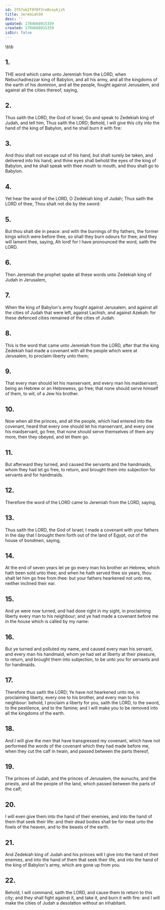 ```yaml
---
id: 2f57uk2f9f0f3re0coykjzh
title: Jeremiah34
desc: ''
updated: 1704668915359
created: 1704668915359
isDir: false
---
```

\b\b
## 1.
THE word which came unto Jeremiah from the LORD, when Nebuchadnezzar king of Babylon, and all his army, and all the kingdoms of the earth of his dominion, and all the people, fought against Jerusalem, and against all the cities thereof, saying,
## 2.
Thus saith the LORD, the God of Israel; Go and speak to Zedekiah king of Judah, and tell him, Thus saith the LORD; Behold, I will give this city into the hand of the king of Babylon, and he shall burn it with fire:
## 3.
And thou shalt not escape out of his hand, but shalt surely be taken, and delivered into his hand; and thine eyes shall behold the eyes of the king of Babylon, and he shall speak with thee mouth to mouth, and thou shalt go to Babylon.
## 4.
Yet hear the word of the LORD, O Zedekiah king of Judah; Thus saith the LORD of thee, Thou shalt not die by the sword:
## 5.
But thou shalt die in peace: and with the burnings of thy fathers, the former kings which were before thee, so shall they burn odours for thee; and they will lament thee, saying, Ah lord! for I have pronounced the word, saith the LORD.
## 6.
Then Jeremiah the prophet spake all these words unto Zedekiah king of Judah in Jerusalem,
## 7.
When the king of Babylon's army fought against Jerusalem, and against all the cities of Judah that were left, against Lachish, and against Azekah: for these defenced cities remained of the cities of Judah.
## 8.
This is the word that came unto Jeremiah from the LORD, after that the king Zedekiah had made a covenant with all the people which were at Jerusalem, to proclaim liberty unto them;
## 9.
That every man should let his manservant, and every man his maidservant, being an Hebrew or an Hebrewess, go free; that none should serve himself of them, to wit, of a Jew his brother.
## 10.
Now when all the princes, and all the people, which had entered into the covenant, heard that every one should let his manservant, and every one his maidservant, go free, that none should serve themselves of them any more, then they obeyed, and let them go.
## 11.
But afterward they turned, and caused the servants and the handmaids, whom they had let go free, to return, and brought them into subjection for servants and for handmaids.
## 12.
Therefore the word of the LORD came to Jeremiah from the  LORD, saying,
## 13.
Thus saith the LORD, the God of Israel; I made a covenant with your fathers in the day that I brought them forth out of the land of Egypt, out of the house of bondmen, saying,
## 14.
At the end of seven years let ye go every man his brother an Hebrew, which hath been sold unto thee; and when he hath served thee six years, thou shalt let him go free from thee: but your fathers hearkened not unto me, neither inclined their ear.
## 15.
And ye were now turned, and had done right in my sight, in proclaiming liberty every man to his neighbour; and ye had made a covenant before me in the house which is called by my name:
## 16.
But ye turned and polluted my name, and caused every man his servant, and every man his handmaid, whom ye had set at liberty at their pleasure, to return, and brought them into subjection, to be unto you for servants and for handmaids.
## 17.
Therefore thus saith the LORD; Ye have not hearkened unto me, in proclaiming liberty, every one to his brother, and every man to his neighbour: behold, I proclaim a liberty for you, saith the LORD, to the sword, to the pestilence, and to the famine; and I will make you to be removed into all the kingdoms of the earth.
## 18.
And I will give the men that have transgressed my covenant, which have not performed the words of the covenant which they had made before me, when they cut the calf in twain, and passed between the parts thereof,
## 19.
The princes of Judah, and the princes of Jerusalem, the eunuchs, and the priests, and all the people of the land, which passed between the parts of the calf;
## 20.
I will even give them into the hand of their enemies, and into the hand of them that seek their life: and their dead bodies shall be for meat unto the fowls of the heaven, and to the beasts of the earth.
## 21.
And Zedekiah king of Judah and his princes will I give into the hand of their enemies, and into the hand of them that seek their life, and into the hand of the king of Babylon's army, which are gone up from you.
## 22.
Behold, I will command, saith the LORD, and cause them to return to this city; and they shall fight against it, and take it, and burn it with fire: and I will make the cities of Judah a desolation without an inhabitant.
